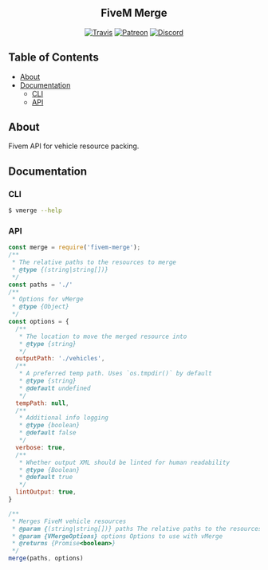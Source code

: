 <h2 align="center">FiveM Merge</h2>

<p align="center">
<a href="https://travis-ci.com/github/TFNRP/fivem-merge"><img href="https://www.travis-ci.com/github/TFNRP/fivem-merge" alt="Travis" src="https://app.travis-ci.com/TFNRP/fivem-merge.svg?branch=main"></a>
<a href="https://patreon.com/yeen"><img alt="Patreon" src="https://img.shields.io/badge/patreon-donate?color=F77F6F&labelColor=F96854&logo=patreon&logoColor=ffffff"></a>
<a href="https://discord.gg/xHaPKfSDtu"><img alt="Discord" src="https://img.shields.io/discord/463778631551025187?color=7389D8&labelColor=6A7EC2&logo=discord&logoColor=ffffff"></a>
</p>

## Table of Contents

- [About](#about)
- [Documentation](#documentation)
  - [CLI](#cli)
  - [API](#api)

## About

Fivem API for vehicle resource packing.

## Documentation

### CLI

```sh
$ vmerge --help
```

### API

```js
const merge = require('fivem-merge');
/**
 * The relative paths to the resources to merge
 * @type {(string|string[])}
 */
const paths = './'
/**
 * Options for vMerge
 * @type {Object}
 */
const options = {
  /**
   * The location to move the merged resource into
   * @type {string}
   */
  outputPath: './vehicles',
  /**
   * A preferred temp path. Uses `os.tmpdir()` by default
   * @type {string}
   * @default undefined
   */
  tempPath: null,
  /**
   * Additional info logging
   * @type {boolean}
   * @default false
   */
  verbose: true,
  /**
   * Whether output XML should be linted for human readability
   * @type {Boolean}
   * @default true
   */
  lintOutput: true,
}

/**
 * Merges FiveM vehicle resources
 * @param {(string|string[])} paths The relative paths to the resources to merge
 * @param {VMergeOptions} options Options to use with vMerge
 * @returns {Promise<boolean>}
 */
merge(paths, options)
```
